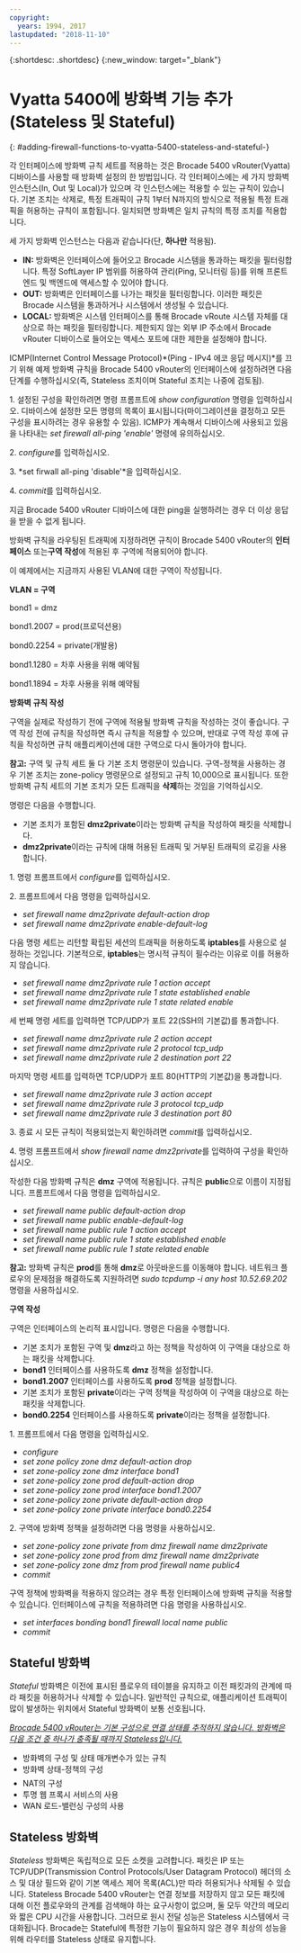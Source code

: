 ```yaml
---
copyright:
  years: 1994, 2017
lastupdated: "2018-11-10"
---
```


{:shortdesc: .shortdesc}
{:new_window: target="_blank"}

# Vyatta 5400에 방화벽 기능 추가(Stateless 및 Stateful)
{: #adding-firewall-functions-to-vyatta-5400-stateless-and-stateful-}

각 인터페이스에 방화벽 규칙 세트를 적용하는 것은 Brocade 5400 vRouter(Vyatta) 디바이스를 사용할 때 방화벽 설정의 한 방법입니다. 각 인터페이스에는 세 가지 방화벽 인스턴스(In, Out 및 Local)가 있으며 각 인스턴스에는 적용할 수 있는 규칙이 있습니다. 기본 조치는 삭제로, 특정 트래픽이 규칙 1부터 N까지의 방식으로 적용될 특정 트래픽을 허용하는 규칙이 포함됩니다. 일치되면 방화벽은 일치 규칙의 특정 조치를 적용합니다.

세 가지 방화벽 인스턴스는 다음과 같습니다(단, **하나만** 적용됨).

* **IN:** 방화벽은 인터페이스에 들어오고 Brocade 시스템을 통과하는 패킷을 필터링합니다. 특정 SoftLayer IP 범위를 허용하여 관리(Ping, 모니터링 등)를 위해 프론트 엔드 및 백엔드에 액세스할 수 있어야 합니다.
* **OUT:** 방화벽은 인터페이스를 나가는 패킷을 필터링합니다. 이러한 패킷은 Brocade 시스템을 통과하거나 시스템에서 생성될 수 있습니다.
* **LOCAL:** 방화벽은 시스템 인터페이스를 통해 Brocade vRoute 시스템 자체를 대상으로 하는 패킷을 필터링합니다. 제한되지 않는 외부 IP 주소에서 Brocade vRouter 디바이스로 들어오는 액세스 포트에 대한 제한을 설정해야 합니다.

ICMP(Internet Control Message Protocol)*(Ping - IPv4 에코 응답 메시지)*를 끄기 위해 예제 방화벽 규칙을 Brocade 5400 vRouter의 인터페이스에 설정하려면 다음 단계를 수행하십시오(즉, Stateless 조치이며 Stateful 조치는 나중에 검토됨).

1\. 설정된 구성을 확인하려면 명령 프롬프트에 *show configuration* 명령을 입력하십시오. 디바이스에 설정한 모든 명령의 목록이 표시됩니다(마이그레이션을 결정하고 모든 구성을 표시하려는 경우 유용할 수 있음). ICMP가 계속해서 디바이스에 사용되고 있음을 나타내는 *set firewall all-ping 'enable'* 명령에 유의하십시오.

2\. *configure*를 입력하십시오.

3\. *set firwall all-ping 'disable'*을 입력하십시오.

4\. *commit*를 입력하십시오.

지금 Brocade 5400 vRouter 디바이스에 대한 ping을 실행하려는 경우 더 이상 응답을 받을 수 없게 됩니다.

방화벽 규칙을 라우팅된 트래픽에 지정하려면 규칙이 Brocade 5400 vRouter의 **인터페이스** 또는**구역 작성**에 적용된 후 구역에 적용되어야 합니다.

이 예제에서는 지금까지 사용된 VLAN에 대한 구역이 작성됩니다.

**VLAN = 구역**

bond1 = dmz

bond1.2007 = prod(프로덕션용)

bond0.2254 = private(개발용)

bond1.1280 = 차후 사용을 위해 예약됨

bond1.1894 = 차후 사용을 위해 예약됨

**방화벽 규칙 작성**

구역을 실제로 작성하기 전에 구역에 적용될 방화벽 규칙을 작성하는 것이 좋습니다. 구역 작성 전에 규칙을 작성하면 즉시 규칙을 적용할 수 있으며, 반대로 구역 작성 후에 규칙을 작성하면 규칙 애플리케이션에 대한 구역으로 다시 돌아가야 합니다.

**참고:** 구역 및 규칙 세트 둘 다 기본 조치 명령문이 있습니다. 구역-정책을 사용하는 경우 기본 조치는 zone-policy 명령문으로 설정되고 규칙 10,000으로 표시됩니다. 또한 방화벽 규칙 세트의 기본 조치가 모든 트래픽을 **삭제**하는 것임을 기억하십시오.

명령은 다음을 수행합니다.

* 기본 조치가 포함된 **dmz2private**이라는 방화벽 규칙을 작성하여 패킷을 삭제합니다.
* **dmz2private**이라는 규칙에 대해 허용된 트래픽 및 거부된 트래픽의 로깅을 사용합니다.


1\. 명령 프롬프트에서 *configure*를 입력하십시오.

2\. 프롬프트에서 다음 명령을 입력하십시오.

  * *set firewall name dmz2private default-action drop*
  * *set firewall name dmz2private enable-default-log*

다음 명령 세트는 리턴할 확립된 세션의 트래픽을 허용하도록 **iptables**를 사용으로 설정하는 것입니다. 기본적으로, **iptables**는 명시적 규칙이 필수라는 이유로 이를 허용하지 않습니다.

  * *set firewall name dmz2private rule 1 action accept*
  * *set firewall name dmz2private rule 1 state established enable*
  * *set firewall name dmz2private rule 1 state related enable*

세 번째 명령 세트를 입력하면 TCP/UDP가 포트 22(SSH의 기본값)를 통과합니다.

  * *set firewall name dmz2private rule 2 action accept*
  * *set firewall name dmz2private rule 2 protocol tcp_udp*
  * *set firewall name dmz2private rule 2 destination port 22*

마지막 명령 세트를 입력하면 TCP/UDP가 포트 80(HTTP의 기본값)을 통과합니다.

  * *set firewall name dmz2private rule 3 action accept*
  * *set firewall name dmz2private rule 3 protocol tcp_udp*
  * *set firewall name dmz2private rule 3 destination port 80*

3\. 종료 시 모든 규칙이 적용되었는지 확인하려면 *commit*를 입력하십시오.

4\. 명령 프롬프트에서 *show firewall name dmz2private*를 입력하여 구성을 확인하십시오.

작성한 다음 방화벽 규칙은 **dmz** 구역에 적용됩니다. 규칙은 **public**으로 이름이 지정됩니다. 프롬프트에서 다음 명령을 입력하십시오.

  * *set firewall name public default-action drop*
  * *set firewall name public enable-default-log*
  * *set firewall name public rule 1 action accept*
  * *set firewall name public rule 1 state established enable*
  * *set firewall name public rule 1 state related enable*

**참고:** 방화벽 규칙은 **prod**를 통해 **dmz**로 아웃바운드를 이동해야 합니다. 네트워크 플로우의 문제점을 해결하도록 지원하려면 *sudo tcpdump -i any host 10.52.69.202* 명령을 사용하십시오.

**구역 작성**

구역은 인터페이스의 논리적 표시입니다. 명령은 다음을 수행합니다.

* 기본 조치가 포함된 구역 및 **dmz**라고 하는 정책을 작성하여 이 구역을 대상으로 하는 패킷을 삭제합니다.
* **bond1** 인터페이스를 사용하도록 **dmz** 정책을 설정합니다.
* **bond1.2007** 인터페이스를 사용하도록 **prod** 정책을 설정합니다.
* 기본 조치가 포함된 **private**이라는 구역 정책을 작성하여 이 구역을 대상으로 하는 패킷을 삭제합니다.
* **bond0.2254** 인터페이스를 사용하도록 **private**이라는 정책을 설정합니다.

1\. 프롬프트에서 다음 명령을 입력하십시오.

* *configure*
* *set zone policy zone dmz default-action drop*
* *set zone-policy zone dmz interface bond1*
* *set zone-policy zone prod default-action drop*
* *set zone-policy zone prod interface bond1.2007*
* *set zone-policy zone private default-action drop*
* *set zone-policy zone private interface bond0.2254*

2\. 구역에 방화벽 정책을 설정하려면 다음 명령을 사용하십시오.

* *set zone-policy zone private from dmz firewall name dmz2private*
* *set zone-policy zone prod from dmz firewall name dmz2private*
* *set zone-policy zone dmz from prod firewall name public4*
* *commit*

구역 정책에 방화벽을 적용하지 않으려는 경우 특정 인터페이스에 방화벽 규칙을 적용할 수 있습니다. 인터페이스에 규칙을 적용하려면 다음 명령을 사용하십시오.

* *set interfaces bonding bond1 firewall local name public*
* *commit*

## Stateful 방화벽

*Stateful* 방화벽은 이전에 표시된 플로우의 테이블을 유지하고 이전 패킷과의 관계에 따라 패킷을 허용하거나 삭제할 수 있습니다. 일반적인 규칙으로, 애플리케이션 트래픽이 많이 발생하는 위치에서 Stateful 방화벽이 보통 선호됩니다. 

<span style="text-decoration: underline">*Brocade 5400 vRouter는 기본 구성으로 연결 상태를 추적하지 않습니다. 방화벽은 다음 조건 중 하나가 충족될 때까지 Stateless입니다.*</span>

* 방화벽의 구성 및 상태 매개변수가 있는 규칙
* 방화벽 상태-정책의 구성
* NAT의 구성
* 투명 웹 프록시 서비스의 사용
* WAN 로드-밸런싱 구성의 사용

## Stateless 방화벽

*Stateless* 방화벽은 독립적으로 모든 소켓을 고려합니다. 패킷은 IP 또는 TCP/UDP(Transmission Control Protocols/User Datagram Protocol) 헤더의 소스 및 대상 필드와 같이 기본 액세스 제어 목록(ACL)만 따라 허용되거나 삭제될 수 있습니다. Stateless Brocade 5400 vRouter는 연결 정보를 저장하지 않고 모든 패킷에 대해 이전 플로우와의 관계를 검색해야 하는 요구사항이 없으며, 둘 모두 약간의 메모리와 짧은 CPU 시간을 사용합니다. 그러므로 원시 전달 성능은 Stateless 시스템에서 극대화됩니다. Brocade는 Stateful에 특정한 기능이 필요하지 않은 경우 최상의 성능을 위해 라우터를 Stateless 상태로 유지합니다.
